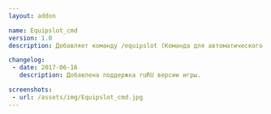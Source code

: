 ```yaml
---
layout: addon

name: Equipslot_cmd
version: 1.0
description: Добавляет команду /equipslot (Команда для автоматического одевания в указанный слот указанной вещи)

changelog:
 - date: 2017-06-16
   description: Добавлена поддержка ruRU версии игры.

screenshots:
 - url: /assets/img/Equipslot_cmd.jpg
---
```

